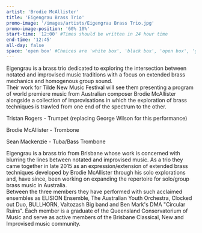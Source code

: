 ```yaml
---
artist: 'Brodie McAllister'
title: 'Eigengrau Brass Trio'
promo-image: '/images/artists/Eigengrau Brass Trio.jpg'
promo-image-position: '60% 10%'
start-time: '12:00' #Times should be written in 24 hour time
end-time: '12:45'
all-day: false
space: 'open box' #Choices are 'white box', 'black box', 'open box', 'grounds'
---
```

<!-- Description -->
Eigengrau is a brass trio dedicated to exploring the intersection between notated and improvised music traditions with a focus on extended brass mechanics and homogenous group sound.  
Their work for Tilde New Music Festival will see them presenting a program of world premiere music from Australian composer Brodie McAllister alongside a collection of improvisations in which the exploration of brass techniques is trawled from one end of the spectrum to the other.

Tristan Rogers  - Trumpet (replacing George Wilson for this performance)

Brodie McAllister - Trombone

Sean Mackenzie - Tuba/Bass Trombone

<!-- Bio -->
Eigengrau is a brass trio from Brisbane whose work is concerned with blurring the lines between notated and improvised music. As a trio they came together in late 2015 as an expression/extension of extended brass techniques developed by Brodie McAllister through his solo explorations and, have since, been working on expanding the repertoire for solo/group brass music in Australia.  
Between the three members they have performed with such acclaimed ensembles as ELISION Ensemble, The Australian Youth Orchestra, Clocked out Duo, BULLHORN, Valtozash Big band and Ben Mark's DMA "Circular Ruins". Each member is a graduate of the Queensland Conservatorium of Music and serve as active members of the Brisbane Classical, New and Improvised music community.
